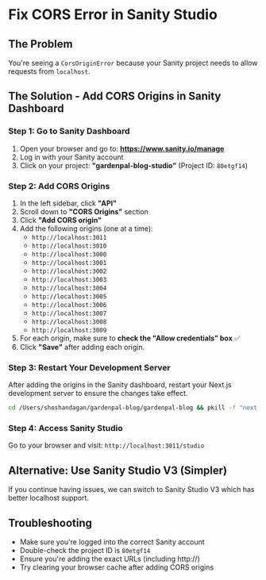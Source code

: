 # Fix CORS Error in Sanity Studio

## The Problem
You're seeing a `CorsOriginError` because your Sanity project needs to allow requests from `localhost`.

## The Solution - Add CORS Origins in Sanity Dashboard

### Step 1: Go to Sanity Dashboard
1. Open your browser and go to: **https://www.sanity.io/manage**
2. Log in with your Sanity account
3. Click on your project: **"gardenpal-blog-studio"** (Project ID: `80etgf14`)

### Step 2: Add CORS Origins
1. In the left sidebar, click **"API"**
2. Scroll down to **"CORS Origins"** section
3. Click **"Add CORS origin"**
4. Add the following origins (one at a time):
   - `http://localhost:3011`
   - `http://localhost:3010`
   - `http://localhost:3000`
   - `http://localhost:3001`
   - `http://localhost:3002`
   - `http://localhost:3003`
   - `http://localhost:3004`
   - `http://localhost:3005`
   - `http://localhost:3006`
   - `http://localhost:3007`
   - `http://localhost:3008`
   - `http://localhost:3009`
5. For each origin, make sure to **check the "Allow credentials" box** ✅
6. Click **"Save"** after adding each origin.

### Step 3: Restart Your Development Server
After adding the origins in the Sanity dashboard, restart your Next.js development server to ensure the changes take effect.

```bash
cd /Users/shoshandagan/gardenpal-blog/gardenpal-blog && pkill -f "next.*gardenpal-blog" && sleep 2 && PORT=3011 npm run dev
```

### Step 4: Access Sanity Studio
Go to your browser and visit: `http://localhost:3011/studio`

## Alternative: Use Sanity Studio V3 (Simpler)
If you continue having issues, we can switch to Sanity Studio V3 which has better localhost support.

## Troubleshooting
- Make sure you're logged into the correct Sanity account
- Double-check the project ID is `80etgf14`
- Ensure you're adding the exact URLs (including http://)
- Try clearing your browser cache after adding CORS origins
